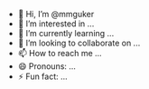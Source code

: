 - 👋 Hi, I’m @mmguker
- 👀 I’m interested in ...
- 🌱 I’m currently learning ...
- 💞️ I’m looking to collaborate on ...
- 📫 How to reach me ...
- 😄 Pronouns: ...
- ⚡ Fun fact: ...

<!---
mmguker/mmguker is a ✨ special ✨ repository because its `README.md` (this file) appears on your GitHub profile.
You can click the Preview link to take a look at your changes.
--->
